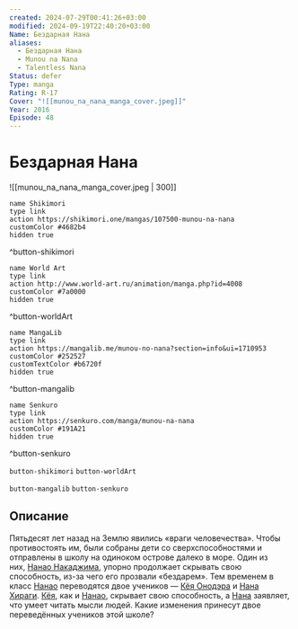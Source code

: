 ```yaml
---
created: 2024-07-29T00:41:26+03:00
modified: 2024-09-19T22:40:20+03:00
Name: Бездарная Нана
aliases:
  - Бездарная Нана
  - Munou na Nana
  - Talentless Nana
Status: defer
Type: manga
Rating: R-17
Cover: "![[munou_na_nana_manga_cover.jpeg]]"
Year: 2016
Episode: 48
---
```


# Бездарная Нана

![[munou_na_nana_manga_cover.jpeg | 300]]

```button
name Shikimori
type link
action https://shikimori.one/mangas/107500-munou-na-nana
customColor #4682b4
hidden true
```
^button-shikimori

```button
name World Art
type link
action http://www.world-art.ru/animation/manga.php?id=4008
customColor #7a0000
hidden true
```
^button-worldArt

```button
name MangaLib
type link
action https://mangalib.me/munou-no-nana?section=info&ui=1710953
customColor #252527
customTextColor #b6720f
hidden true
```
^button-mangalib

```button
name Senkuro
type link
action https://senkuro.com/manga/munou-na-nana
customColor #191A21
hidden true
```
^button-senkuro

`button-shikimori` `button-worldArt`

`button-mangalib` `button-senkuro`

## Описание

Пятьдесят лет назад на Землю явились «враги человечества». Чтобы противостоять им, были собраны дети со сверхспособностями и отправлены в школу на одиноком острове далеко в море. Один из них, [Нанао Накаджима](https://shikimori.one/characters/151572-nanao-nakajima), упорно продолжает скрывать свою способность, из-за чего его прозвали «бездарем». Тем временем в класс [Нанао](https://shikimori.one/characters/151572-nanao-nakajima) переводятся двое учеников — [Кёя Онодэра](https://shikimori.one/characters/163088-kyouya-onodera) и [Нана Хираги](https://shikimori.one/characters/163085-nana-hiiragi). [Кёя](https://shikimori.one/characters/163088-kyouya-onodera), как и [Нанао](https://shikimori.one/characters/151572-nanao-nakajima), скрывает свою способность, а [Нана](https://shikimori.one/characters/163085-nana-hiiragi) заявляет, что умеет читать мысли людей. Какие изменения принесут двое переведённых учеников этой школе?
